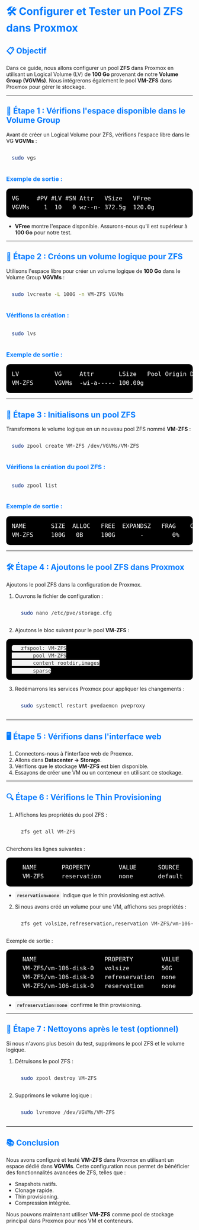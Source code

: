 <style>
code {
  background-color: #f4f4f4;
  color: #333;
  padding: 5px;
  border-radius: 5px;
}
pre {
  background-color: #000;
  color: #ffffff;
  padding: 15px;
  margin: 15px 0;
  border-radius: 10px;
  font-size: 16px;
  line-height: 1.5;
}
h1, h2, h3 {
  color: #007BFF;
}
</style>

# 🛠️ Configurer et Tester un Pool ZFS dans Proxmox

## 📋 Objectif

Dans ce guide, nous allons configurer un pool **ZFS** dans Proxmox en utilisant un Logical Volume (LV) de **100 Go** provenant de notre **Volume Group (VGVMs)**. Nous intégrerons également le pool **VM-ZFS** dans Proxmox pour gérer le stockage.

---

## 📂 Étape 1 : Vérifions l'espace disponible dans le Volume Group

Avant de créer un Logical Volume pour ZFS, vérifions l'espace libre dans le VG **VGVMs** :

```bash
sudo vgs
```

### Exemple de sortie :
<pre>
VG     #PV #LV #SN Attr   VSize   VFree  
VGVMs    1  10   0 wz--n- 372.5g  120.0g
</pre>

- **VFree** montre l'espace disponible. Assurons-nous qu'il est supérieur à **100 Go** pour notre test.

---

## 🧱 Étape 2 : Créons un volume logique pour ZFS

Utilisons l'espace libre pour créer un volume logique de **100 Go** dans le Volume Group **VGVMs** :

```bash
sudo lvcreate -L 100G -n VM-ZFS VGVMs
```

### Vérifions la création :
```bash
sudo lvs
```

### Exemple de sortie :
<pre>
LV          VG     Attr       LSize   Pool Origin Data%  Meta%  Move Log Cpy%Sync Convert
VM-ZFS      VGVMs  -wi-a----- 100.00g
</pre>

---

## 🌊 Étape 3 : Initialisons un pool ZFS

Transformons le volume logique en un nouveau pool ZFS nommé **VM-ZFS** :

```bash
sudo zpool create VM-ZFS /dev/VGVMs/VM-ZFS
```

### Vérifions la création du pool ZFS :
```bash
sudo zpool list
```

### Exemple de sortie :
<pre>
NAME       SIZE  ALLOC   FREE  EXPANDSZ   FRAG    CAP  DEDUP  HEALTH  ALTROOT
VM-ZFS     100G   0B     100G       -        0%     0%  1.00x  ONLINE  -
</pre>

---

## 🛠️ Étape 4 : Ajoutons le pool ZFS dans Proxmox

Ajoutons le pool ZFS dans la configuration de Proxmox.

1. Ouvrons le fichier de configuration :
```bash
   sudo nano /etc/pve/storage.cfg
```

2. Ajoutons le bloc suivant pour le pool **VM-ZFS** :
```plaintext
   zfspool: VM-ZFS
       pool VM-ZFS
       content rootdir,images
       sparse
```

3. Redémarrons les services Proxmox pour appliquer les changements :
```bash
   sudo systemctl restart pvedaemon pveproxy
```

---

## 🖥️ Étape 5 : Vérifions dans l'interface web

1. Connectons-nous à l'interface web de Proxmox.
2. Allons dans **Datacenter → Storage**.
3. Vérifions que le stockage **VM-ZFS** est bien disponible.
4. Essayons de créer une VM ou un conteneur en utilisant ce stockage.

---

## 🔍 Étape 6 : Vérifions le Thin Provisioning

1. Affichons les propriétés du pool ZFS :
```bash
   zfs get all VM-ZFS
```

   Cherchons les lignes suivantes :
<pre>
   NAME       PROPERTY        VALUE      SOURCE
   VM-ZFS     reservation     none       default
</pre>

   - **`reservation=none`** indique que le thin provisioning est activé.

2. Si nous avons créé un volume pour une VM, affichons ses propriétés :
```bash
   zfs get volsize,refreservation,reservation VM-ZFS/vm-106-disk-0
```

   Exemple de sortie :
<pre>
   NAME                   PROPERTY        VALUE      SOURCE
   VM-ZFS/vm-106-disk-0   volsize         50G        local
   VM-ZFS/vm-106-disk-0   refreservation  none       local
   VM-ZFS/vm-106-disk-0   reservation     none       default
</pre>

   - **`refreservation=none`** confirme le thin provisioning.

---

## 🧹 Étape 7 : Nettoyons après le test (optionnel)

Si nous n'avons plus besoin du test, supprimons le pool ZFS et le volume logique.

1. Détruisons le pool ZFS :
```bash
   sudo zpool destroy VM-ZFS
```

2. Supprimons le volume logique :
```bash
   sudo lvremove /dev/VGVMs/VM-ZFS
```

---

## 📚 Conclusion

Nous avons configuré et testé **VM-ZFS** dans Proxmox en utilisant un espace dédié dans **VGVMs**. Cette configuration nous permet de bénéficier des fonctionnalités avancées de ZFS, telles que :

- Snapshots natifs.
- Clonage rapide.
- Thin provisioning.
- Compression intégrée.

Nous pouvons maintenant utiliser **VM-ZFS** comme pool de stockage principal dans Proxmox pour nos VM et conteneurs.
